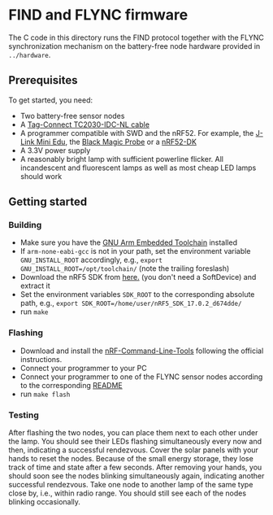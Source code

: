 # FIND and FLYNC firmware

The C code in this directory runs the FIND protocol together with the FLYNC synchronization mechanism on the battery-free node hardware provided in `../hardware`.

## Prerequisites

To get started, you need:

 - Two battery-free sensor nodes
 - A [Tag-Connect TC2030-IDC-NL cable](https://www.tag-connect.com/product/tc2030-idc-nl)
 - A programmer compatible with SWD and the nRF52. For example, the [J-Link Mini Edu](https://www.segger.com/products/debug-probes/j-link/models/j-link-edu-mini/), the [Black Magic Probe](https://github.com/blacksphere/blackmagic/wiki) or a [nRF52-DK](https://www.nordicsemi.com/Software-and-Tools/Development-Kits/nRF52-DK)
 - A 3.3V power supply
 - A reasonably bright lamp with sufficient powerline flicker. All incandescent and fluorescent lamps as well as most cheap LED lamps should work

## Getting started

### Building
 - Make sure you have the [GNU Arm Embedded Toolchain](https://developer.arm.com/tools-and-software/open-source-software/developer-tools/gnu-toolchain/gnu-rm/downloads) installed
 - If `arm-none-eabi-gcc` is not in your path, set the environment variable `GNU_INSTALL_ROOT` accordingly, e.g., `export GNU_INSTALL_ROOT=/opt/toolchain/` (note the trailing foreslash)
 - Download the nRF5 SDK from [here.](https://www.nordicsemi.com/Software-and-tools/Software/nRF5-SDK/Download "here") (you don't need a SoftDevice) and extract it
 - Set the environment variables `SDK_ROOT` to the corresponding absolute path, e.g., `export SDK_ROOT=/home/user/nRF5_SDK_17.0.2_d674dde/`
 - run `make`

### Flashing
 - Download and install the [nRF-Command-Line-Tools](https://www.nordicsemi.com/Software-and-tools/Development-Tools/nRF-Command-Line-Tools/Download) following the official instructions.
 - Connect your programmer to your PC
 - Connect your programmer to one of the FLYNC sensor nodes according to the corresponding [README](../hardware/README.md)
 - run `make flash`

### Testing

After flashing the two nodes, you can place them next to each other under the lamp.
You should see their LEDs flashing simultaneously every now and then, indicating a successful rendezvous.
Cover the solar panels with your hands to reset the nodes.
Because of the small energy storage, they lose track of time and state after a few seconds.
After removing your hands, you should soon see the nodes blinking simultaneously again, indicating another successful rendezvous.
Take one node to another lamp of the same type close by, i.e., within radio range.
You should still see each of the nodes blinking occasionally.

